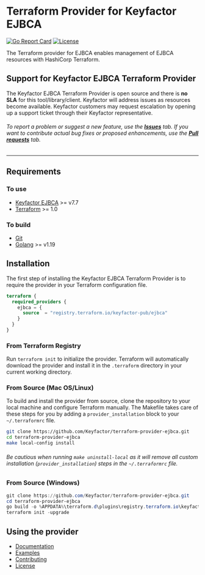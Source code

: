 # Terraform Provider for Keyfactor EJBCA

[![Go Report Card](https://goreportcard.com/badge/github.com/Keyfactor/ejbca-k8s-csr-signer)](https://goreportcard.com/report/github.com/Keyfactor/ejbca-k8s-csr-signer)
[![License](https://img.shields.io/badge/License-Apache%202.0-blue.svg)](https://img.shields.io/badge/License-Apache%202.0-blue.svg)

The Terraform provider for EJBCA enables management of EJBCA resources with HashiCorp Terraform.

## Support for Keyfactor EJBCA Terraform Provider

The Keyfactor EJBCA Terraform Provider is open source and there is **no SLA** for this tool/library/client. Keyfactor will address issues as resources become available. Keyfactor customers may request escalation by opening up a support ticket through their Keyfactor representative.

###### To report a problem or suggest a new feature, use the **[Issues](../../issues)** tab. If you want to contribute actual bug fixes or proposed enhancements, use the **[Pull requests](../../pulls)** tab.
___

## Requirements
### To use
* [Keyfactor EJBCA](https://www.keyfactor.com/products/ejbca-enterprise/) >= v7.7
* [Terraform](https://www.terraform.io/downloads.html) >= 1.0
### To build
* [Git](https://git-scm.com/)
* [Golang](https://golang.org/) >= v1.19

## Installation
The first step of installing the Keyfactor EJBCA Terraform Provider is to require the provider in your Terraform configuration file.
```terraform
terraform {
  required_providers {
    ejbca = {
      source  = "registry.terraform.io/keyfactor-pub/ejbca"
    }
  }
}
```

### From Terraform Registry
Run `terraform init` to initialize the provider. Terraform will automatically download the provider and install it in the
`.terraform` directory in your current working directory.

### From Source (Mac OS/Linux)
To build and install the provider from source, clone the repository to your local machine and configure Terraform manually.
The Makefile takes care of these steps for you by adding a `provider_installation` block to your `~/.terraformrc` file.

```bash
git clone https://github.com/Keyfactor/terraform-provider-ejbca.git
cd terraform-provider-ejbca
make local-config install
```

###### Be cautious when running `make uninstall-local` as it will remove all custom installation (`provider_installation`) steps in the `~/.terraformrc` file.

### From Source (Windows)
```powershell
git clone https://github.com/Keyfactor/terraform-provider-ejbca.git
cd terraform-provider-ejbca
go build -o %APPDATA%\terraform.d\plugins\registry.terraform.io\keyfactor-pub\ejbca\1.0.0\terraform-provider-ejbca.exe
terraform init -upgrade
```

## Using the provider

* [Documentation](docs/index.md)
* [Examples](examples)
* [Contributing](CONTRIBUTING.md)
* [License](LICENSE)
